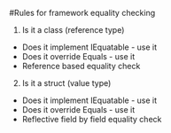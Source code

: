 #Rules for framework equality checking

1. Is it a class (reference type)
  * Does it implement IEquatable<T> - use it
  * Does it override Equals - use it
  * Reference based equality check

2. Is it a struct (value type)
  * Does it implement IEquatable<T> - use it
  * Does it override Equals - use it
  * Reflective field by field equality check
